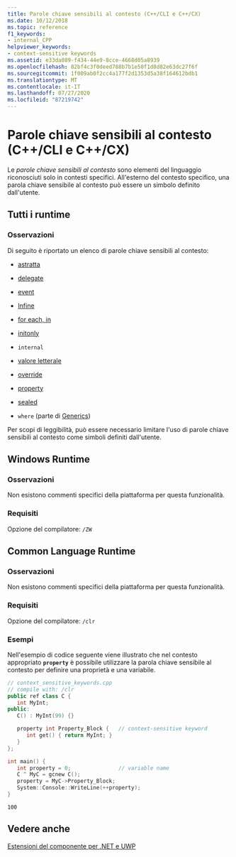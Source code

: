 ```yaml
---
title: Parole chiave sensibili al contesto (C++/CLI e C++/CX)
ms.date: 10/12/2018
ms.topic: reference
f1_keywords:
- internal_CPP
helpviewer_keywords:
- context-sensitive keywords
ms.assetid: e33da089-f434-44e9-8cce-4668d05a8939
ms.openlocfilehash: 82bf4c3f0deed788b7b1e50f1d8d82e63dc27f6f
ms.sourcegitcommit: 1f009ab0f2cc4a177f2d1353d5a38f164612bdb1
ms.translationtype: MT
ms.contentlocale: it-IT
ms.lasthandoff: 07/27/2020
ms.locfileid: "87219742"
---
```

# <a name="context-sensitive-keywords--ccli-and-ccx"></a>Parole chiave sensibili al contesto (C++/CLI e C++/CX)

Le *parole chiave sensibili al contesto* sono elementi del linguaggio riconosciuti solo in contesti specifici. All'esterno del contesto specifico, una parola chiave sensibile al contesto può essere un simbolo definito dall'utente.

## <a name="all-runtimes"></a>Tutti i runtime

### <a name="remarks"></a>Osservazioni

Di seguito è riportato un elenco di parole chiave sensibili al contesto:

- [astratta](abstract-cpp-component-extensions.md)

- [delegate](delegate-cpp-component-extensions.md)

- [event](event-cpp-component-extensions.md)

- [Infine](../dotnet/finally.md)

- [for each, in](../dotnet/for-each-in.md)

- [initonly](../dotnet/initonly-cpp-cli.md)

- `internal`

- [valore letterale](literal-cpp-component-extensions.md)

- [override](override-cpp-component-extensions.md)

- [property](property-cpp-component-extensions.md)

- [sealed](sealed-cpp-component-extensions.md)

- `where` (parte di [Generics](generics-cpp-component-extensions.md))

Per scopi di leggibilità, può essere necessario limitare l'uso di parole chiave sensibili al contesto come simboli definiti dall'utente.

## <a name="windows-runtime"></a>Windows Runtime

### <a name="remarks"></a>Osservazioni

Non esistono commenti specifici della piattaforma per questa funzionalità.

### <a name="requirements"></a>Requisiti

Opzione del compilatore: `/ZW`

## <a name="common-language-runtime"></a>Common Language Runtime

### <a name="remarks"></a>Osservazioni

Non esistono commenti specifici della piattaforma per questa funzionalità.

### <a name="requirements"></a>Requisiti

Opzione del compilatore: `/clr`

### <a name="examples"></a>Esempi

Nell'esempio di codice seguente viene illustrato che nel contesto appropriato **`property`** è possibile utilizzare la parola chiave sensibile al contesto per definire una proprietà e una variabile.

```cpp
// context_sensitive_keywords.cpp
// compile with: /clr
public ref class C {
   int MyInt;
public:
   C() : MyInt(99) {}

   property int Property_Block {   // context-sensitive keyword
      int get() { return MyInt; }
   }
};

int main() {
   int property = 0;               // variable name
   C ^ MyC = gcnew C();
   property = MyC->Property_Block;
   System::Console::WriteLine(++property);
}
```

```Output
100
```

## <a name="see-also"></a>Vedere anche

[Estensioni del componente per .NET e UWP](component-extensions-for-runtime-platforms.md)
